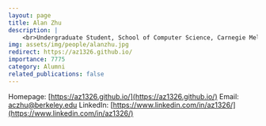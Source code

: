 ```yaml
---
layout: page
title: Alan Zhu
description: |
    <br>Undergraduate Student, School of Computer Science, Carnegie Mellon University<br>Jul 2021 -- Sep 2022<br><span style='color:blue'>PhD Student, Department of EECS at University of California, Berkeley</span>
img: assets/img/people/alanzhu.jpg
redirect: https://az1326.github.io/
importance: 7775
category: Alumni
related_publications: false
---
```

Homepage: [https://az1326.github.io/](https://az1326.github.io/)
Email: [aczhu@berkeley.edu](mailto:aczhu@berkeley.edu)
LinkedIn: [https://www.linkedin.com/in/az1326/](https://www.linkedin.com/in/az1326/)
